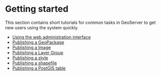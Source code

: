 # Getting started

This section contains short tutorials for common tasks in GeoServer to get new users using the system quickly.

<div class="grid cards" markdown>

-   [Using the web administration interface](web-admin-quickstart/index.md)
-   [Publishing a GeoPackage](geopkg-quickstart/index.md)
-   [Publishing a Image](image-quickstart/index.md)
-   [Publishing a Layer Group](group-quickstart/index.md)
-   [Publishing a style](style-quickstart/index.md)
-   [Publishing a shapefile](shapefile-quickstart/index.md)
-   [Publishing a PostGIS table](postgis-quickstart/index.md)

</div>
